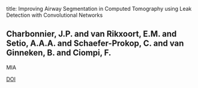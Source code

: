 title: Improving Airway Segmentation in Computed Tomography using Leak Detection with Convolutional Networks

## Charbonnier, J.P. and van Rikxoort, E.M. and Setio, A.A.A. and Schaefer-Prokop, C. and van Ginneken, B. and Ciompi, F.
MIA

<a href="https://doi.org/10.1016/j.media.2016.11.001">DOI</a>

